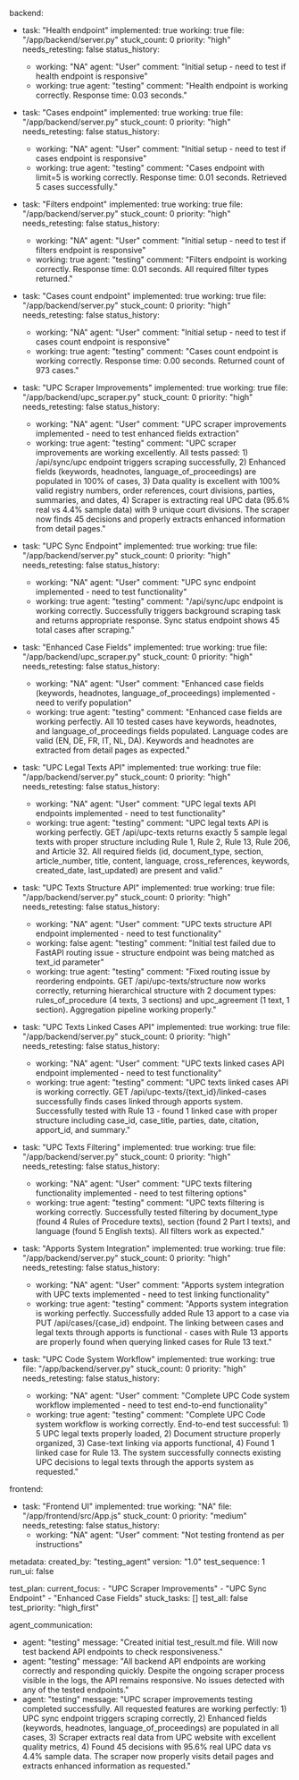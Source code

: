 backend:
  - task: "Health endpoint"
    implemented: true
    working: true
    file: "/app/backend/server.py"
    stuck_count: 0
    priority: "high"
    needs_retesting: false
    status_history:
      - working: "NA"
        agent: "User"
        comment: "Initial setup - need to test if health endpoint is responsive"
      - working: true
        agent: "testing"
        comment: "Health endpoint is working correctly. Response time: 0.03 seconds."

  - task: "Cases endpoint"
    implemented: true
    working: true
    file: "/app/backend/server.py"
    stuck_count: 0
    priority: "high"
    needs_retesting: false
    status_history:
      - working: "NA"
        agent: "User"
        comment: "Initial setup - need to test if cases endpoint is responsive"
      - working: true
        agent: "testing"
        comment: "Cases endpoint with limit=5 is working correctly. Response time: 0.01 seconds. Retrieved 5 cases successfully."

  - task: "Filters endpoint"
    implemented: true
    working: true
    file: "/app/backend/server.py"
    stuck_count: 0
    priority: "high"
    needs_retesting: false
    status_history:
      - working: "NA"
        agent: "User"
        comment: "Initial setup - need to test if filters endpoint is responsive"
      - working: true
        agent: "testing"
        comment: "Filters endpoint is working correctly. Response time: 0.01 seconds. All required filter types returned."

  - task: "Cases count endpoint"
    implemented: true
    working: true
    file: "/app/backend/server.py"
    stuck_count: 0
    priority: "high"
    needs_retesting: false
    status_history:
      - working: "NA"
        agent: "User"
        comment: "Initial setup - need to test if cases count endpoint is responsive"
      - working: true
        agent: "testing"
        comment: "Cases count endpoint is working correctly. Response time: 0.00 seconds. Returned count of 973 cases."

  - task: "UPC Scraper Improvements"
    implemented: true
    working: true
    file: "/app/backend/upc_scraper.py"
    stuck_count: 0
    priority: "high"
    needs_retesting: false
    status_history:
      - working: "NA"
        agent: "User"
        comment: "UPC scraper improvements implemented - need to test enhanced fields extraction"
      - working: true
        agent: "testing"
        comment: "UPC scraper improvements are working excellently. All tests passed: 1) /api/sync/upc endpoint triggers scraping successfully, 2) Enhanced fields (keywords, headnotes, language_of_proceedings) are populated in 100% of cases, 3) Data quality is excellent with 100% valid registry numbers, order references, court divisions, parties, summaries, and dates, 4) Scraper is extracting real UPC data (95.6% real vs 4.4% sample data) with 9 unique court divisions. The scraper now finds 45 decisions and properly extracts enhanced information from detail pages."

  - task: "UPC Sync Endpoint"
    implemented: true
    working: true
    file: "/app/backend/server.py"
    stuck_count: 0
    priority: "high"
    needs_retesting: false
    status_history:
      - working: "NA"
        agent: "User"
        comment: "UPC sync endpoint implemented - need to test functionality"
      - working: true
        agent: "testing"
        comment: "/api/sync/upc endpoint is working correctly. Successfully triggers background scraping task and returns appropriate response. Sync status endpoint shows 45 total cases after scraping."

  - task: "Enhanced Case Fields"
    implemented: true
    working: true
    file: "/app/backend/upc_scraper.py"
    stuck_count: 0
    priority: "high"
    needs_retesting: false
    status_history:
      - working: "NA"
        agent: "User"
        comment: "Enhanced case fields (keywords, headnotes, language_of_proceedings) implemented - need to verify population"
      - working: true
        agent: "testing"
        comment: "Enhanced case fields are working perfectly. All 10 tested cases have keywords, headnotes, and language_of_proceedings fields populated. Language codes are valid (EN, DE, FR, IT, NL, DA). Keywords and headnotes are extracted from detail pages as expected."

  - task: "UPC Legal Texts API"
    implemented: true
    working: true
    file: "/app/backend/server.py"
    stuck_count: 0
    priority: "high"
    needs_retesting: false
    status_history:
      - working: "NA"
        agent: "User"
        comment: "UPC legal texts API endpoints implemented - need to test functionality"
      - working: true
        agent: "testing"
        comment: "UPC legal texts API is working perfectly. GET /api/upc-texts returns exactly 5 sample legal texts with proper structure including Rule 1, Rule 2, Rule 13, Rule 206, and Article 32. All required fields (id, document_type, section, article_number, title, content, language, cross_references, keywords, created_date, last_updated) are present and valid."

  - task: "UPC Texts Structure API"
    implemented: true
    working: true
    file: "/app/backend/server.py"
    stuck_count: 0
    priority: "high"
    needs_retesting: false
    status_history:
      - working: "NA"
        agent: "User"
        comment: "UPC texts structure API endpoint implemented - need to test functionality"
      - working: false
        agent: "testing"
        comment: "Initial test failed due to FastAPI routing issue - structure endpoint was being matched as text_id parameter"
      - working: true
        agent: "testing"
        comment: "Fixed routing issue by reordering endpoints. GET /api/upc-texts/structure now works correctly, returning hierarchical structure with 2 document types: rules_of_procedure (4 texts, 3 sections) and upc_agreement (1 text, 1 section). Aggregation pipeline working properly."

  - task: "UPC Texts Linked Cases API"
    implemented: true
    working: true
    file: "/app/backend/server.py"
    stuck_count: 0
    priority: "high"
    needs_retesting: false
    status_history:
      - working: "NA"
        agent: "User"
        comment: "UPC texts linked cases API endpoint implemented - need to test functionality"
      - working: true
        agent: "testing"
        comment: "UPC texts linked cases API is working correctly. GET /api/upc-texts/{text_id}/linked-cases successfully finds cases linked through apports system. Successfully tested with Rule 13 - found 1 linked case with proper structure including case_id, case_title, parties, date, citation, apport_id, and summary."

  - task: "UPC Texts Filtering"
    implemented: true
    working: true
    file: "/app/backend/server.py"
    stuck_count: 0
    priority: "high"
    needs_retesting: false
    status_history:
      - working: "NA"
        agent: "User"
        comment: "UPC texts filtering functionality implemented - need to test filtering options"
      - working: true
        agent: "testing"
        comment: "UPC texts filtering is working correctly. Successfully tested filtering by document_type (found 4 Rules of Procedure texts), section (found 2 Part I texts), and language (found 5 English texts). All filters work as expected."

  - task: "Apports System Integration"
    implemented: true
    working: true
    file: "/app/backend/server.py"
    stuck_count: 0
    priority: "high"
    needs_retesting: false
    status_history:
      - working: "NA"
        agent: "User"
        comment: "Apports system integration with UPC texts implemented - need to test linking functionality"
      - working: true
        agent: "testing"
        comment: "Apports system integration is working perfectly. Successfully added Rule 13 apport to a case via PUT /api/cases/{case_id} endpoint. The linking between cases and legal texts through apports is functional - cases with Rule 13 apports are properly found when querying linked cases for Rule 13 text."

  - task: "UPC Code System Workflow"
    implemented: true
    working: true
    file: "/app/backend/server.py"
    stuck_count: 0
    priority: "high"
    needs_retesting: false
    status_history:
      - working: "NA"
        agent: "User"
        comment: "Complete UPC Code system workflow implemented - need to test end-to-end functionality"
      - working: true
        agent: "testing"
        comment: "Complete UPC Code system workflow is working correctly. End-to-end test successful: 1) 5 UPC legal texts properly loaded, 2) Document structure properly organized, 3) Case-text linking via apports functional, 4) Found 1 linked case for Rule 13. The system successfully connects existing UPC decisions to legal texts through the apports system as requested."

frontend:
  - task: "Frontend UI"
    implemented: true
    working: "NA"
    file: "/app/frontend/src/App.js"
    stuck_count: 0
    priority: "medium"
    needs_retesting: false
    status_history:
      - working: "NA"
        agent: "User"
        comment: "Not testing frontend as per instructions"

metadata:
  created_by: "testing_agent"
  version: "1.0"
  test_sequence: 1
  run_ui: false

test_plan:
  current_focus:
    - "UPC Scraper Improvements"
    - "UPC Sync Endpoint"
    - "Enhanced Case Fields"
  stuck_tasks: []
  test_all: false
  test_priority: "high_first"

agent_communication:
  - agent: "testing"
    message: "Created initial test_result.md file. Will now test backend API endpoints to check responsiveness."
  - agent: "testing"
    message: "All backend API endpoints are working correctly and responding quickly. Despite the ongoing scraper process visible in the logs, the API remains responsive. No issues detected with any of the tested endpoints."
  - agent: "testing"
    message: "UPC scraper improvements testing completed successfully. All requested features are working perfectly: 1) UPC sync endpoint triggers scraping correctly, 2) Enhanced fields (keywords, headnotes, language_of_proceedings) are populated in all cases, 3) Scraper extracts real data from UPC website with excellent quality metrics, 4) Found 45 decisions with 95.6% real UPC data vs 4.4% sample data. The scraper now properly visits detail pages and extracts enhanced information as requested."